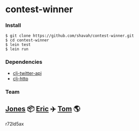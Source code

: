 # contest-winner

### Install
```
$ git clone https://github.com/shavah/contest-winner.git
$ cd contest-winner
$ lein test
$ lein run
```

### Dependencies
* [clj-twitter-api](https://github.com/adamwynne/twitter-api)
* [clj-http](https://github.com/dakrone/clj-http)

### Team
  [Jones](https://github.com/shavah) 📦 [Eric](https://github.com/tenzaej) ✈️️ [Tom](https://github.com/tomsapps) 🌎
-

r72ld5ax
